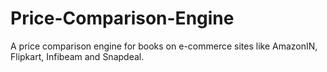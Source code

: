 # Price-Comparison-Engine
A price comparison engine for books on e-commerce sites like AmazonIN, Flipkart, Infibeam and Snapdeal.

